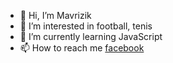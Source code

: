 - 👋 Hi, I’m Mavrizik
- 👀 I’m interested in football, tenis
- 🌱 I’m currently learning  JavaScript
- 📫 How to reach me [facebook](https://www.facebook.com/profile.php?id=100094436626753)

<!---
Mavrizik/Mavrizik is a ✨ special ✨ repository because its `README.md` (this file) appears on your GitHub profile.
You can click the Preview link to take a look at your changes.
--->
